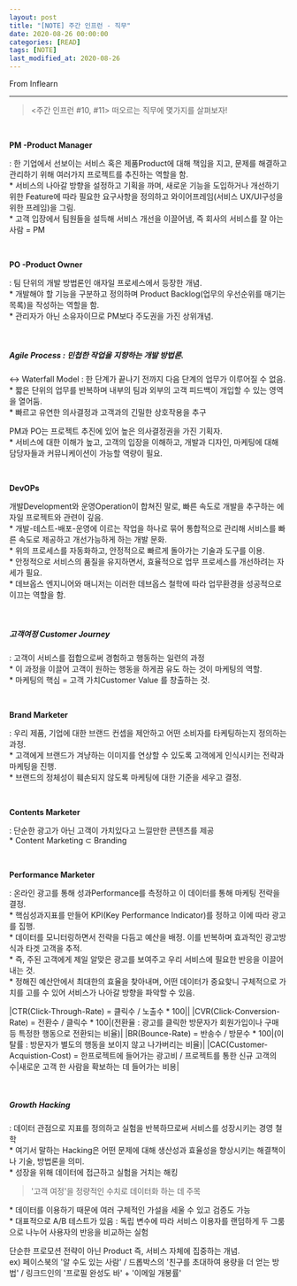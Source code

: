 ```yaml
---
layout: post
title: "[NOTE] 주간 인프런 - 직무"
date: 2020-08-26 00:00:00
categories: [READ]
tags: [NOTE]
last_modified_at: 2020-08-26
---
```


<p>
From Inflearn
</p>

---

> <주간 인프런 #10, #11> 떠오르는 직무에 몇가지를 살펴보자!

<br>

__PM -Product Manager__

<p>: 한 기업에서 선보이는 서비스 혹은 제품Product에 대해 책임을 지고, 문제를 해결하고 관리하기 위해 여러가지 프로젝트를 추진하는 역할을 함.
<br> * 서비스의 나아갈 방향을 설정하고 기획을 까며, 새로운 기능을 도입하거나 개선하기 위한 Feature에 따라 필요한 요구사항을 정의하고 와이어프레임(서비스 UX/UI구성을 위한 프레임)을 그림.
<br> * 고객 입장에서 팀원들을 설득해 서비스 개선을 이끌어냄, 즉 회사의 서비스를 잘 아는 사람 = PM
</p>

<br>

__PO -Product Owner__

<p>: 팀 단위의 개발 방법론인 애자일 프로세스에서 등장한 개념.
<br> * 개발해야 할 기능을 구분하고 정의하며 Product Backlog(업무의 우선순위를 매기는 목록)을 작성하는 역할을 함.
<br> * 관리자가 아닌 소유자이므로 PM보다 주도권을 가진 상위개념.
</p>

<br>

##### Agile Process : 민첩한 작업을 지향하는 개발 방법론.

<p> <-> Waterfall Model : 한 단계가 끝나기 전까지 다음 단계의 업무가 이루어질 수 없음.
<br> * 짧은 단위의 업무를 반복하며 내부의 팀과 외부의 고객 피드백이 개입할 수 있는 영역을 열어둠.
<br> * 빠르고 유연한 의사결정과 고객과의 긴밀한 상호작용을 추구</p>

<p>PM과 PO는 프로젝트 추진에 있어 높은 의사결정권을 가진 기획자.
<br> * 서비스에 대한 이해가 높고, 고객의 입장을 이해하고, 개발과 디자인, 마케팅에 대해 담당자들과 커뮤니케이션이 가능할 역량이 필요.
</p>

<br>

__DevOPs__

<p> 개발Development와 운영Operation이 합쳐진 말로, 빠른 속도로 개발을 추구하는 에자일 프로젝트와 관련이 깊음.
<br> * 개발-테스트-배포-운영에 이르는 작업을 하나로 묶어 통합적으로 관리해 서비스를 빠른 속도로 제공하고 개선가능하게 하는 개발 문화.
<br> * 위의 프로세스를 자동화하고, 안정적으로 빠르게 돌아가는 기술과 도구를 이용.
<br> * 안정적으로 서비스의 품질을 유지하면서, 효율적으로 업무 프로세스를 개선하려는 자세가 필요.
<br> * 데브옵스 엔지니어와 매니저는 이러한 데브옵스 철학에 따라 업무환경을 성공적으로 이끄는 역할을 함.
</p>

<br>

##### 고객여정 Customer Journey

<p>: 고객이 서비스를 접합으로써 경험하고 행동하는 일련의 과정
<br> * 이 과정을 이끌어 고객이 원하는 행동을 하게끔 유도 하는 것이 마케팅의 역할.
<br> * 마케팅의 핵심 = 고객 가치Customer Value 를 창출하는 것.
</p>

<br>

__Brand Marketer__

<p> : 우리 제품, 기업에 대한 브랜드 컨셉을 제안하고 어떤 소비자를 타케팅하는지 정의하는 과정.
<br> * 고객에게 브랜드가 겨냥하는 이미지를 연상할 수 있도록 고객에게 인식시키는 전략과 마케팅을 진행.
<br> * 브랜드의 정체성이 훼손되지 않도록 마케팅에 대한 기준을 세우고 결정.
</p>

<br>

__Contents Marketer__

<p>: 단순한 광고가 아닌 고객이 가치있다고 느낄만한 콘텐츠를 제공
<br> * Content Marketing ⊂ Branding
</p>

<br>

__Performance Marketer__

<p>: 온라인 광고를 통해 성과Performance를 측정하고 이 데이터를 통해 마케팅 전략을 결정.
<br> * 핵심성과지표를 만들어 KPI(Key Performance Indicator)를 정하고 이에 따라 광고를 집행.
<br> * 데이터를 모니터링하면서 전략을 다듬고 예산을 배정. 이를 반복하며 효과적인 광고방식과 타겟 고객을 추적.
<br> * 즉, 주된 고객에게 제일 알맞은 광고를 보여주고 우리 서비스에 필요한 반응을 이끌어 내는 것.
<br> * 정해진 예산안에서 최대한의 효율을 찾아내며, 어떤 데이터가 중요핮니 구체적으로 가치를 고를 수 있어 서비스가 나아갈 방향을 파악할 수 있음.
</p>


|CTR(Click-Through-Rate) = 클릭수 / 노출수 * 100||
|CVR(Click-Conversion-Rate) = 전환수 / 클릭수 * 100|(전환율 : 광고를 클릭한 방문자가 회원가입이나 구매 등 특정한 행동으로 전환되는 비율)|
|BR(Bounce-Rate) = 반송수 / 방문수 * 100|(이탈률 : 방문자가 별도의 행동을 보이지 않고 나가버리는 비율)|
|CAC(Customer-Acquistion-Cost) = 한프로젝트에 들어가는 광고비 / 프로젝트를 통한 신규 고객의 수|새로운 고객 한 사람을 확보하는 데 들어가는 비용|

<br>

##### Growth Hacking

<p>
: 데이터 관점으로 지표를 정의하고 실험을 반복하므로써 서비스를 성장시키는 경영 철학
<br> * 여기서 말하는 Hacking은 어떤 문제에 대해 생산성과 효율성을 향상시키는 해결책이나 기술, 방법론을 의미.
<br> * 성장을 위해 데이터에 접근하고 실험을 거치는 해킹
</p>

>'고객 여정'을 정량적인 수치로 데이터화 하는 데 주목

<p>* 데이터를 이용하기 때문에 여러 구체적인 가설을 세울 수 있고 검증도 가능
<br>* 대표적으로 A/B 테스트가 있음 : 독립 변수에 따라 서비스 이용자를 랜덤하게 두 그룸으로 나누어 사용자의 반응을 비교하는 실험
</p>

<p>
단순한 프로모션 전략이 아닌 Product 즉, 서비스 자체에 집중하는 개념.
<br> ex) 페이스북의 '알 수도 있는 사람' / 드롭박스의 '친구를 초대하여 용량을 더 얻는 방법' / 링크드인의 '프로필 완성도 바' + '이메일 개봉률'
</p>

<br>
<br>



